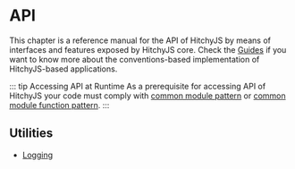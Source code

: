 # API

This chapter is a reference manual for the API of HitchyJS by means of interfaces and features exposed by HitchyJS core. Check the [Guides](../../chapters/guides/) if you want to know more about the conventions-based implementation of HitchyJS-based applications.

::: tip Accessing API at Runtime
As a prerequisite for accessing API of HitchyJS your code must comply with [common module pattern](../patterns/cmp.md) or [common module function pattern](../patterns/cmfp.md).
:::

## Utilities

* [Logging](log.md)
